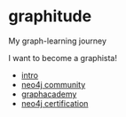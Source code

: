 # graphitude
My graph-learning journey

I want to become a graphista!

+ [intro](./intro/)
+ [neo4j community](https://community.neo4j.com/)
+ [graphacademy](https://neo4j.com/graphacademy/)
+ [neo4j certification](https://neo4j.com/graphacademy/neo4j-certification/)


